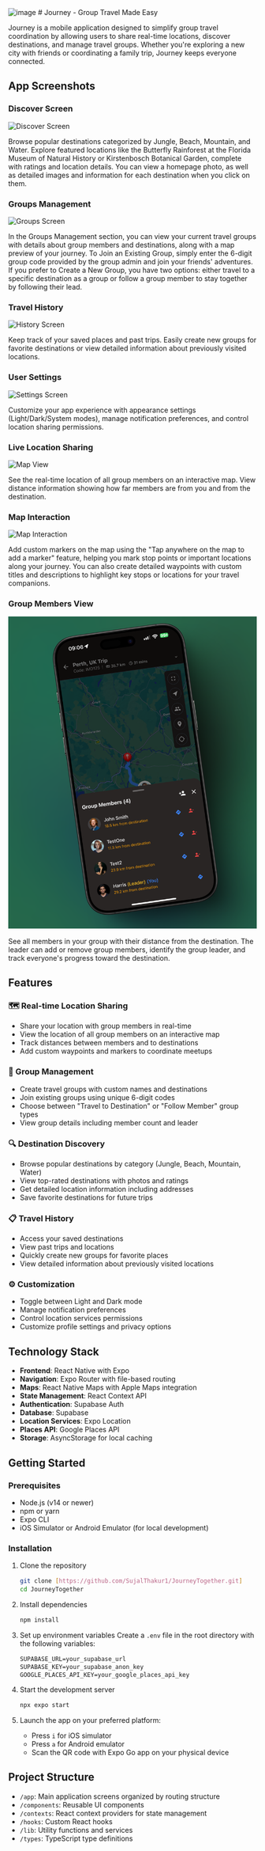 <img src="https://github.com/SujalThakur1/JourneyTogether/blob/main/main.png?raw=true" alt="image" width="300" height="400">
# Journey - Group Travel Made Easy

Journey is a mobile application designed to simplify group travel coordination by allowing users to share real-time locations, discover destinations, and manage travel groups. Whether you're exploring a new city with friends or coordinating a family trip, Journey keeps everyone connected.

## App Screenshots

### Discover Screen

![Discover Screen](https://github.com/SujalThakur1/JourneyTogether/blob/main/homepage.png?raw=true)

Browse popular destinations categorized by Jungle, Beach, Mountain, and Water. Explore featured locations like the Butterfly Rainforest at the Florida Museum of Natural History or Kirstenbosch Botanical Garden, complete with ratings and location details. You can view a homepage photo, as well as detailed images and information for each destination when you click on them.

### Groups Management

![Groups Screen](https://github.com/SujalThakur1/journey/raw/main/screenshots/groups.png)

In the Groups Management section, you can view your current travel groups with details about group members and destinations, along with a map preview of your journey. To Join an Existing Group, simply enter the 6-digit group code provided by the group admin and join your friends' adventures. If you prefer to Create a New Group, you have two options: either travel to a specific destination as a group or follow a group member to stay together by following their lead.

### Travel History

![History Screen](https://github.com/SujalThakur1/journey/raw/main/screenshots/history.png)

Keep track of your saved places and past trips. Easily create new groups for favorite destinations or view detailed information about previously visited locations.

### User Settings

![Settings Screen](https://github.com/SujalThakur1/journey/raw/main/screenshots/settings.png)

Customize your app experience with appearance settings (Light/Dark/System modes), manage notification preferences, and control location sharing permissions.

### Live Location Sharing

![Map View](https://github.com/SujalThakur1/journey/raw/main/screenshots/map_view.png)

See the real-time location of all group members on an interactive map. View distance information showing how far members are from you and from the destination.

### Map Interaction

![Map Interaction](https://github.com/SujalThakur1/journey/raw/main/screenshots/map_interaction.png)

Add custom markers on the map using the "Tap anywhere on the map to add a marker" feature, helping you mark stop points or important locations along your journey. You can also create detailed waypoints with custom titles and descriptions to highlight key stops or locations for your travel companions.

### Group Members View

![Group Members](https://github.com/SujalThakur1/JourneyTogether/blob/main/337shots_so.png?raw=true)

See all members in your group with their distance from the destination. The leader can add or remove group members, identify the group leader, and track everyone's progress toward the destination.

## Features

### 🗺️ Real-time Location Sharing

- Share your location with group members in real-time
- View the location of all group members on an interactive map
- Track distances between members and to destinations
- Add custom waypoints and markers to coordinate meetups

### 👥 Group Management

- Create travel groups with custom names and destinations
- Join existing groups using unique 6-digit codes
- Choose between "Travel to Destination" or "Follow Member" group types
- View group details including member count and leader

### 🔍 Destination Discovery

- Browse popular destinations by category (Jungle, Beach, Mountain, Water)
- View top-rated destinations with photos and ratings
- Get detailed location information including addresses
- Save favorite destinations for future trips

### 📋 Travel History

- Access your saved destinations
- View past trips and locations
- Quickly create new groups for favorite places
- View detailed information about previously visited locations

### ⚙️ Customization

- Toggle between Light and Dark mode
- Manage notification preferences
- Control location services permissions
- Customize profile settings and privacy options

## Technology Stack

- **Frontend**: React Native with Expo
- **Navigation**: Expo Router with file-based routing
- **Maps**: React Native Maps with Apple Maps integration
- **State Management**: React Context API
- **Authentication**: Supabase Auth
- **Database**: Supabase
- **Location Services**: Expo Location
- **Places API**: Google Places API
- **Storage**: AsyncStorage for local caching

## Getting Started

### Prerequisites

- Node.js (v14 or newer)
- npm or yarn
- Expo CLI
- iOS Simulator or Android Emulator (for local development)

### Installation

1. Clone the repository

   ```bash
   git clone [https://github.com/SujalThakur1/JourneyTogether.git]
   cd JourneyTogether
   ```

2. Install dependencies

   ```bash
   npm install
   ```

3. Set up environment variables
   Create a `.env` file in the root directory with the following variables:

   ```
   SUPABASE_URL=your_supabase_url
   SUPABASE_KEY=your_supabase_anon_key
   GOOGLE_PLACES_API_KEY=your_google_places_api_key
   ```

4. Start the development server

   ```bash
   npx expo start
   ```

5. Launch the app on your preferred platform:
   - Press `i` for iOS simulator
   - Press `a` for Android emulator
   - Scan the QR code with Expo Go app on your physical device

## Project Structure

- `/app`: Main application screens organized by routing structure
- `/components`: Reusable UI components
- `/contexts`: React context providers for state management
- `/hooks`: Custom React hooks
- `/lib`: Utility functions and services
- `/types`: TypeScript type definitions
